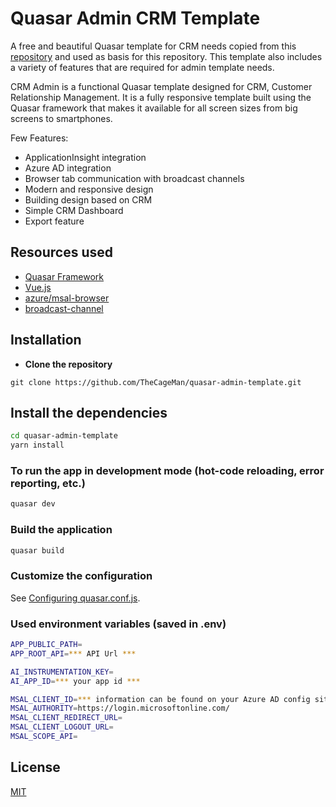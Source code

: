 # Quasar Admin CRM Template

A free and beautiful Quasar template for CRM needs copied from this [repository](https://github.com/mayank091193/quasar-admin-crm/) and used as basis for this repository. This template also includes a variety of features that are required for admin template needs.

CRM Admin is a functional Quasar template designed for CRM, Customer Relationship Management. It is a fully responsive template built using the Quasar framework that makes it available for all screen sizes from big screens to smartphones.

Few Features:
* ApplicationInsight integration
* Azure AD integration
* Browser tab communication with broadcast channels
* Modern and responsive design
* Building design based on CRM
* Simple CRM Dashboard
* Export feature

## Resources used
* [Quasar Framework](https://quasar.dev/)
* [Vue.js](https://vuejs.org/)
* [azure/msal-browser](https://github.com/AzureAD/microsoft-authentication-library-for-js)
* [broadcast-channel](https://github.com/pubkey/broadcast-channel)


## Installation

* **Clone the repository**

```
git clone https://github.com/TheCageMan/quasar-admin-template.git
```

## Install the dependencies
```bash
cd quasar-admin-template
yarn install
```

### To run the app in development mode (hot-code reloading, error reporting, etc.)
```bash
quasar dev
```


### Build the application
```bash
quasar build
```

### Customize the configuration
See [Configuring quasar.conf.js](https://quasar.dev/quasar-cli/quasar-conf-js).

### Used environment variables (saved in .env)
```bash
APP_PUBLIC_PATH=
APP_ROOT_API=*** API Url ***

AI_INSTRUMENTATION_KEY=
AI_APP_ID=*** your app id ***

MSAL_CLIENT_ID=*** information can be found on your Azure AD config site ***
MSAL_AUTHORITY=https://login.microsoftonline.com/
MSAL_CLIENT_REDIRECT_URL=
MSAL_CLIENT_LOGOUT_URL=
MSAL_SCOPE_API=
```

## License

[MIT](http://opensource.org/licenses/MIT)
